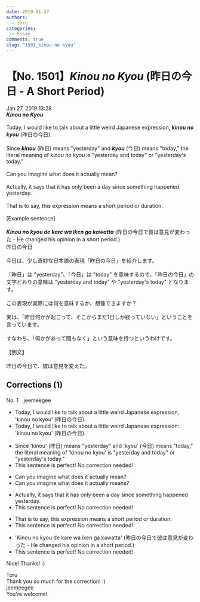 ```yaml
---
date: 2019-01-27
authors:
  - toru
categories:
  - Essay
comments: true
slug: "1501_kinou-no-kyou"
---
```


# 【No. 1501】<strong><em>Kinou no Kyou</strong></em> (昨日の今日 - A Short Period)
<div class="date">Jan 27, 2019 13:28</div>
<div id="post"><div id="body_show_ori">
<strong><em>Kinou no Kyou</strong></em><br/><br/>Today, I would like to talk about a little weird Japanese expression, <strong><em>kinou no kyou</em></strong> (昨日の今日).<br/><br/>Since <strong><em>kinou</em></strong> (昨日) means "yesterday" and <strong><em>kyou</em></strong> (今日) means "today," the literal meaning of <em>kinou no kyou</em> is "yesterday and today" or "yesterday's today."<br/><br/>Can you imagine what does it actually mean?<br/><br/>Actually, it says that it has only been a day since something happened yesterday.<br/><br/>That is to say, this expression means a short period or duration.<br/><br/>[Example sentence]<br/><br/><strong><em>Kinou no kyou de kare wa iken ga kawatta</em></strong> (昨日の今日で彼は意見が変わった - He changed his opinion in a short period.)
</div></div>

<!-- more -->

<div id="post_ja"><div id="body_show_mo">
昨日の今日<br/><br/>今日は、少し奇妙な日本語の表現「昨日の今日」を紹介します。<br/><br/>「昨日」は "yesterday"、「今日」は "today" を意味するので、「昨日の今日」の文字どおりの意味は "yesterday and today" や "yesterday's today" となります。<br/><br/>この表現が実際には何を意味するか、想像できますか？<br/><br/>実は、「昨日何かが起こって、そこからまだ1日しか経っていない」ということを言っています。<br/><br/>すなわち、「何かがあって間もなく」という意味を持つというわけです。<br/><br/>【例文】<br/><br/>昨日の今日で、彼は意見を変えた。
</div></div>

## Corrections (1)
<div id="block"><div class="first_name"> No. 1　<span class="just_name">jeemeegee</span></div><div id="block2">
<ul class="correction_field">
<li class="incorrect">Today, I would like to talk about a little weird Japanese expression, 'kinou no kyou' (昨日の今日).</li>
<li class="corrected correct">
Today, I would like to talk about a little weird Japanese expression<span class="f_bold"><span class="f_red">:</span></span> 'kinou no kyou' (昨日の今日).
</li>
</ul>
<ul class="correction_field">
<li class="incorrect">Since 'kinou' (昨日) means "yesterday" and 'kyou' (今日) means "today," the literal meaning of 'kinou no kyou' is "yesterday and today" or "yesterday's today."</li>
<li class="corrected perfect">This sentence is perfect! No correction needed!</li>
</ul>
<ul class="correction_field">
<li class="incorrect">Can you imagine what does it actually mean?</li>
<li class="corrected correct">
Can you imagine what <span class="f_gray"><span class="sline">does</span></span> it actually mean<span class="f_bold"><span class="f_blue">s</span></span>?
</li>
</ul>
<ul class="correction_field">
<li class="incorrect">Actually, it says that it has only been a day since something happened yesterday.</li>
<li class="corrected perfect">This sentence is perfect! No correction needed!</li>
</ul>
<ul class="correction_field">
<li class="incorrect">That is to say, this expression means a short period or duration.</li>
<li class="corrected perfect">This sentence is perfect! No correction needed!</li>
</ul>
<ul class="correction_field">
<li class="incorrect">'Kinou no kyou de kare wa iken ga kawatta' (昨日の今日で彼は意見が変わった - He changed his opinion in a short period.)</li>
<li class="corrected perfect">This sentence is perfect! No correction needed!</li>
</ul>
<p class="comment_small">
 Nice! Thanks! :)
</p>

</div><div class="name"><span class="just_name">Toru</span><br>
Thank you so much for the correction! :)
</div>
<div class="name"><span class="just_name">jeemeegee</span><br>
You're welcome!
</div>
</div>
